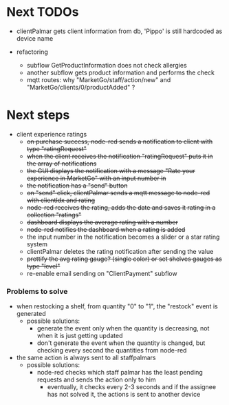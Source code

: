 # Next TODOs
* clientPalmar gets client information from db, 'Pippo' is still hardcoded as device name

* refactoring
  * subflow GetProductInformation does not check allergies
  * another subflow gets product information and performs the check
  * mqtt routes: why "MarketGo/staff/action/new" and "MarketGo/clients/0/productAdded" ?

# Next steps
* client experience ratings
    * ~~on purchase success, node-red sends a notification to client with type "ratingRequest"~~
    * ~~when the client receives the notification "ratingRequest" puts it in the array of notifications~~
    * ~~the GUI displays the notification with a message "Rate your experience in MarketGo" with an input number in~~
    * ~~the notification has a "send" button~~
    * ~~on "send" click, clientPalmar sends a mqtt message to node-red with clientIdx and rating~~
    * ~~node-red receives the rating, adds the date and saves it rating in a collection "ratings"~~
    * ~~dashboard displays the average rating with a number~~
    * ~~node-red notifies the dashboard when a rating is added~~
    * the input number in the notification becomes a slider or a star rating system
    * clientPalmar deletes the rating notification after sending the value
    * ~~prettify the avg rating gauge? (single color) or set shelves gauges as type "level"~~
    * re-enable email sending on "ClientPayment" subflow

### Problems to solve
* when restocking a shelf, from quantity "0" to "1", the "restock" event is generated
  * possible solutions:
    * generate the event only when the quantity is decreasing, not when it is just getting updated
    * don't generate the event when the quantity is changed, but checking every second the quantities from node-red
* the same action is always sent to all staffpalmars
  * possible solutions:
    * node-red checks which staff palmar has the least pending requests and sends the 
      action only to him
      * eventually, it checks every 2-3 seconds and if the assignee has not solved it, 
        the actions is sent to another device
